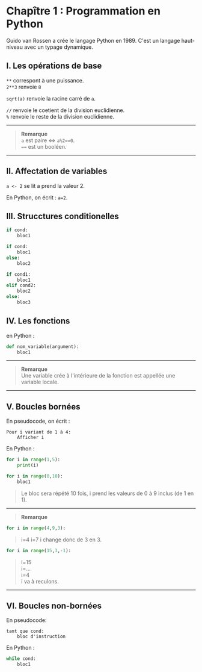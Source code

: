 # Chapître 1 : Programmation en Python

Guido van Rossen a crée le langage Python en 1989. C'est un langage haut-niveau avec un typage dynamique.

## I. Les opérations de base

`**` correspont à une puissance.  
`2**3` renvoie `8`

`sqrt(a)` renvoie la racine carré de `a`.  

`//` renvoie le coetient de la division euclidienne.  
`%` renvoie le reste de la division euclidienne.
___
>**Remarque**  
`a` est paire <=> `a%2==0`.  
`==` est un booléen.
___

## II. Affectation de variables

`a <- 2` se lit a prend la valeur 2.  

En Python, on écrit : `a=2`.

## III. Strucctures conditionelles

```python
if cond:
    bloc1
```

```python
if cond:
    bloc1
else:
    bloc2
```

```python
if cond1:
    bloc1
elif cond2:
    bloc2
else:
    bloc3
```

## IV. Les fonctions

en Python :

```python
def nom_variable(argument):
    bloc1
```

___
>**Remarque**  
Une variable crée à l'intérieure de la fonction est appellée une variable locale.
___

## V. Boucles bornées

En pseudocode, on écrit :

```pseudocode
Pour i variant de 1 à 4:
    Afficher i
```

En Python :

```python
for i in range(1,5):
    print(i)
```

```python
for i in range(0,10):
    bloc1
```

>Le bloc sera répété 10 fois, i prend les valeurs de 0 à 9 inclus (de 1 en 1).
___
>**Remarque**  

```python
for i in range(4,9,3):
```

>i=4
i=7
i change donc de 3 en 3.

```python
for i in range(15,3,-1):
```

>i=15  
i=...  
i=4  
i va à reculons.
___

## VI. Boucles non-bornées

En pseudocode:

```pseudocode
tant que cond:
    bloc d'instruction
```

En Python :

```python
while cond:
    bloc1
```
